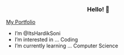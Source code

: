<h3 align="center">Hello! 👋</h3>

<p alingn="center">
   <a href="https://bit.ly/Hardik_Soni" targate="_blank">
      My Portfolio
   </a>
   </p>
   

-  I’m @ItsHardikSoni
-  I’m interested in ... Coding
-  I’m currently learning ... Computer Science 
